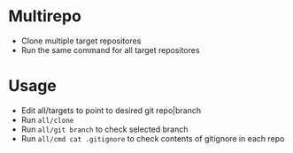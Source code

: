 # Multirepo
 - Clone multiple target repositores
 - Run the same command for all target repositores

# Usage
 - Edit all/targets to point to desired git repo|branch
 - Run `all/clone`
 - Run `all/git branch` to check selected branch
 - Run `all/cmd cat .gitignore` to check contents of gitignore in each repo
